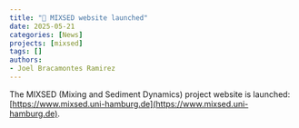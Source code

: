 ```yaml
---
title: "🚀 MIXSED website launched"
date: 2025-05-21
categories: [News]
projects: [mixsed]
tags: []
authors:
- Joel Bracamontes Ramirez
---
```


The MIXSED (Mixing and Sediment Dynamics) project website is launched: [https://www.mixsed.uni-hamburg.de](https://www.mixsed.uni-hamburg.de).